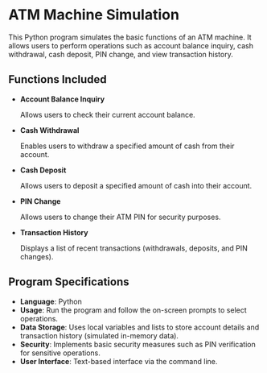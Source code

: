 <h1>ATM Machine Simulation</h1>
    <p>This Python program simulates the basic functions of an ATM machine. It allows users to perform operations such as account balance inquiry, cash withdrawal, cash deposit, PIN change, and view transaction history.</p>
    <h2>Functions Included</h2>
    <ul>
        <li>
            <strong>Account Balance Inquiry</strong>
            <p>Allows users to check their current account balance.</p>
        </li>
        <li>
            <strong>Cash Withdrawal</strong>
            <p>Enables users to withdraw a specified amount of cash from their account.</p>
        </li>
        <li>
            <strong>Cash Deposit</strong>
            <p>Allows users to deposit a specified amount of cash into their account.</p>
        </li>
        <li>
            <strong>PIN Change</strong>
            <p>Allows users to change their ATM PIN for security purposes.</p>
        </li>
        <li>
            <strong>Transaction History</strong>
            <p>Displays a list of recent transactions (withdrawals, deposits, and PIN changes).</p>
        </li>
    </ul>
    <h2>Program Specifications</h2>
    <ul>
        <li><strong>Language</strong>: Python</li>
        <li><strong>Usage</strong>: Run the program and follow the on-screen prompts to select operations.</li>
        <li><strong>Data Storage</strong>: Uses local variables and lists to store account details and transaction history (simulated in-memory data).</li>
        <li><strong>Security</strong>: Implements basic security measures such as PIN verification for sensitive operations.</li>
        <li><strong>User Interface</strong>: Text-based interface via the command line.</li>
    </ul>
